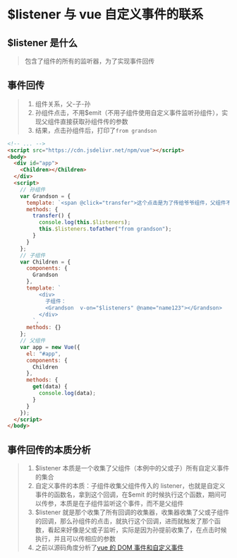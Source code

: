 # \$listener 与 vue 自定义事件的联系

## \$listener 是什么

> 包含了组件的所有的监听器，为了实现事件回传

## 事件回传

> 1. 组件关系，父-子-孙
> 2. 孙组件点击，不用\$emit（不用子组件使用自定义事件监听孙组件），实现父组件直接获取孙组件传的参数
> 3. 结果，点击孙组件后，打印了`from grandson`

```html
<!-- ... -->
<script src="https://cdn.jsdelivr.net/npm/vue"></script>
<body>
  <div id="app">
    <Children></Children>
  </div>
  <script>
    // 孙组件
    var Grandson = {
      template: `<span @click="transfer">这个点击是为了传给爷爷组件，父组件不做任何监听</span>`,
      methods: {
        transfer() {
          console.log(this.$listeners);
          this.$listeners.tofather("from grandson");
        }
      }
    };
    // 子组件
    var Children = {
      components: {
        Grandson
      },
      template: `
          <div>
            子组件：
            <Grandson  v-on="$listeners" @name="name123"></Grandson>
          </div>
        `,
      methods: {}
    };
    // 父组件
    var app = new Vue({
      el: "#app",
      components: {
        Children
      },
      methods: {
        get(data) {
          console.log(data);
        }
      }
    });
  </script>
</body>
```

## 事件回传的本质分析

> 1. \$listener 本质是一个收集了父组件（本例中的父或子）所有自定义事件的集合
> 2. 自定义事件的本质：子组件收集父组件传入的 listener，也就是自定义事件的函数名，拿到这个回调，在\$emit 的时候执行这个函数，期间可以传参，本质是在子组件监听这个事件，而不是父组件
> 3. \$listener 就是那个收集了所有回调的收集器，收集器收集了父或子组件的回调，那么孙组件的点击，就执行这个回调，进而就触发了那个函数，看起来好像是父或子监听，实际是因为孙提前收集了，在点击时候执行，并且可以传相应的参数
> 4. 之前以源码角度分析了[vue 的 DOM 事件和自定义事件](https://github.com/dirkhe1051931999/hjBlog/blob/master/blog-vue-sourcecode-study/lessons/30.md)
